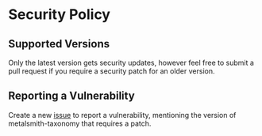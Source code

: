 # Security Policy

## Supported Versions

Only the latest version gets security updates, however feel free to submit a pull request if you require a security patch for an older version.

## Reporting a Vulnerability

Create a new [issue](https://github.com/webketje/metalsmith-taxonomy/issues/new) to report a vulnerability, mentioning the version of metalsmith-taxonomy that requires a patch.
